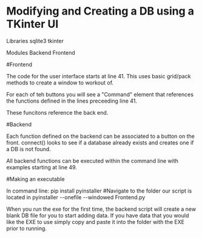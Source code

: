 # Modifying and Creating a DB using a TKinter UI
Libraries
  sqlite3
  tkinter

Modules
  Backend
  Frontend
  
  
#Frontend

The code for the user interface starts at line 41. This uses basic grid/pack methods to create a window to workout of. 

For each of teh buttons you will see a "Command" element that references the functions defined in the lines preceeding line 41. 

These funcitons reference the back end. 


#Backend

Each function defined on the backend can be associated to a button on the front. connect() looks to see if a database already exists and creates one if a DB is not found. 

All backend functions can be executed within the command line with examples starting at line 49. 

#Making an executable

In command line:
  pip install pyinstaller
    #Navigate to the folder our script is located in
  pyinstaller --onefile --windowed Frontend.py
  
  When you run the exe for the first time, the backend script will create a new blank DB file for you to start adding data. If you have data that you would like the EXE to use simply copy and paste it into the folder with the EXE prior to running. 

